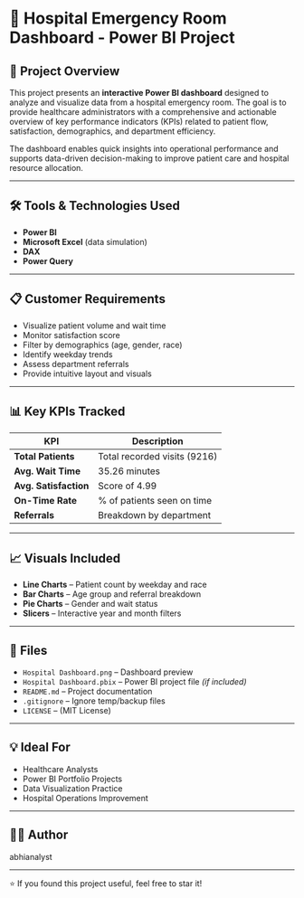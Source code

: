 # 🏥 Hospital Emergency Room Dashboard - Power BI Project

## 📌 Project Overview

This project presents an **interactive Power BI dashboard** designed to analyze and visualize data from a hospital emergency room. The goal is to provide healthcare administrators with a comprehensive and actionable overview of key performance indicators (KPIs) related to patient flow, satisfaction, demographics, and department efficiency.

The dashboard enables quick insights into operational performance and supports data-driven decision-making to improve patient care and hospital resource allocation.

---

## 🛠️ Tools & Technologies Used

- **Power BI**
- **Microsoft Excel** (data simulation)
- **DAX**
- **Power Query**

---

## 📋 Customer Requirements

- Visualize patient volume and wait time
- Monitor satisfaction score
- Filter by demographics (age, gender, race)
- Identify weekday trends
- Assess department referrals
- Provide intuitive layout and visuals

---

## 📊 Key KPIs Tracked

| KPI | Description |
|-----|-------------|
| **Total Patients** | Total recorded visits (9216) |
| **Avg. Wait Time** | 35.26 minutes |
| **Avg. Satisfaction** | Score of 4.99 |
| **On-Time Rate** | % of patients seen on time |
| **Referrals** | Breakdown by department |

---

## 📈 Visuals Included

- **Line Charts** – Patient count by weekday and race  
- **Bar Charts** – Age group and referral breakdown  
- **Pie Charts** – Gender and wait status  
- **Slicers** – Interactive year and month filters

---

## 📁 Files

- `Hospital Dashboard.png` – Dashboard preview  
- `Hospital Dashboard.pbix` – Power BI project file *(if included)*  
- `README.md` – Project documentation  
- `.gitignore` – Ignore temp/backup files  
- `LICENSE` – (MIT License)

---

## 💡 Ideal For

- Healthcare Analysts  
- Power BI Portfolio Projects  
- Data Visualization Practice  
- Hospital Operations Improvement

---

## 🧑‍💻 Author

abhianalyst

---

⭐ If you found this project useful, feel free to star it!
